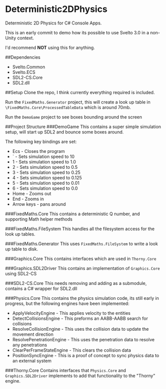# Deterministic2DPhysics
Deterministic 2D Physics for C# Console Apps.

This is an early commit to demo how its possible to use Svelto 3.0 in a non-Unity context.

I'd recommend **NOT** using this for anything.

##Dependencies
* Svelto.Common
* Svelto.ECS
* SDL2-CS.Core
* SDL2.dll

##Setup
Clone the repo, I think currently everything required is included.

Run the `FixedMaths.Generator` project, this will create a look up table in `\FixedMaths.Core\ProcessedTableData` which is around 70mb.

Run the `DemoGame` project to see boxes bounding around the screen

##Project Structure
###DemoGame
This contains a super simple simulation setup, will start up SDL2 and bounce some boxes around.

The following key bindings are set:
* Ecs - Closes the program
* ` - Sets simulation speed to 10
* 1 - Sets simulation speed to 1.0
* 2 - Sets simulation speed to 0.5
* 3 - Sets simulation speed to 0.25
* 4 - Sets simulation speed to 0.125
* 5 - Sets simulation speed to 0.01
* 6 - Sets simulation speed to 0.0
* Home - Zooms out
* End - Zooms in
* Arrow keys - pans around

###FixedMaths.Core
This contains a deterministic Q number, and supporting Math helper methods

###FixedMaths.FileSystem
This handles all the filesystem access for the look up tables.

###FixedMaths.Generator
This uses `FixedMaths.FileSystem` to write a look up table to disk.

###Graphics.Core
This contains interfaces which are used in `Thorny.Core`

###Graphics.SDL2Driver
This contains an implementation of `Graphics.Core` using SDL2-CS

###SDL2-CS.Core
This needs removing and adding as a submodule, contains a C# wrapper for SDL2.dll

###Physics.Core
This contains the physics simulation code, its still early in progress, but the following engines have been implemented:
* ApplyVelocityEngine - This applies velocity to the entities
* DetectCollisionsEngine - This preforms an AABB-AABB search for collisions
* ResolveCollisionEngine - This uses the collision data to update the movement direction
* ResolvePenetrationEngine - This uses the penetration data to resolve any penetrations
* ClearPerFrameStateEngine - This clears the collision data
* PositionSyncEngine - This is a proof of concept to sync physics data to an external system

###Thorny.Core
Contains interfaces that `Physics.Core` and `Graphics.SDL2Driver` implements to add that functionality to the "Thorny" engine.

